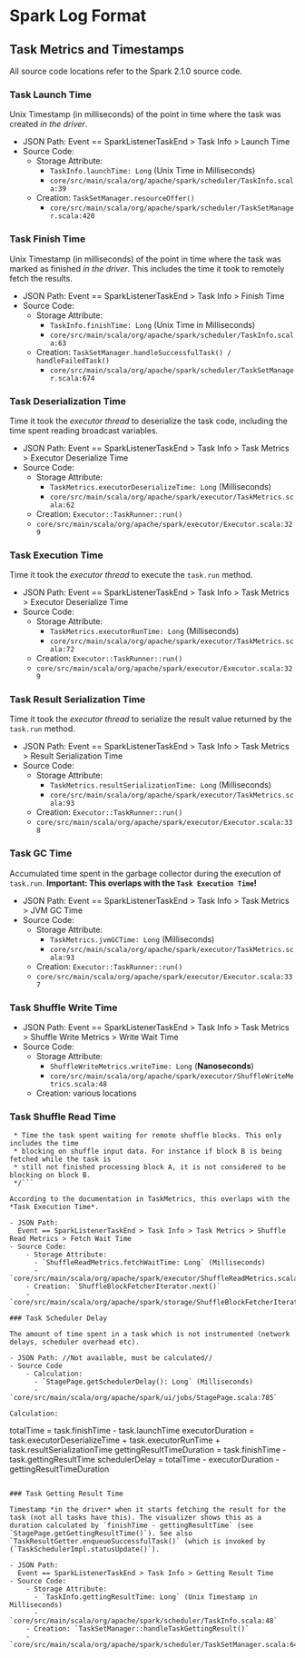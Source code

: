 # Spark Log Format

## Task Metrics and Timestamps

All source code locations refer to the Spark 2.1.0 source code.

### Task Launch Time

Unix Timestamp (in milliseconds) of the point in time where the task was created *in the driver*.

  - JSON Path:
    Event == SparkListenerTaskEnd > Task Info > Launch Time
  - Source Code:
    - Storage Attribute:
      - `TaskInfo.launchTime: Long` (Unix Time in Milliseconds)
      - `core/src/main/scala/org/apache/spark/scheduler/TaskInfo.scala:39`
    - Creation: `TaskSetManager.resourceOffer()`
      - `core/src/main/scala/org/apache/spark/scheduler/TaskSetManager.scala:420`

### Task Finish Time

Unix Timestamp (in milliseconds) of the point in time where the task was marked as finished *in the driver*. This includes the time it took to remotely fetch the results.

  - JSON Path:
    Event == SparkListenerTaskEnd > Task Info > Finish Time
  - Source Code:
    - Storage Attribute:
      - `TaskInfo.finishTime: Long` (Unix Time in Milliseconds)
      - `core/src/main/scala/org/apache/spark/scheduler/TaskInfo.scala:63`
    - Creation: `TaskSetManager.handleSuccessfulTask() / handleFailedTask()`
      - `core/src/main/scala/org/apache/spark/scheduler/TaskSetManager.scala:674`

### Task Deserialization Time

Time it took the *executor thread* to deserialize the task code, including the time
spent reading broadcast variables.

- JSON Path:
  Event == SparkListenerTaskEnd > Task Info > Task Metrics > Executor Deserialize Time
- Source Code:
    - Storage Attribute:
      - `TaskMetrics.executorDeserializeTime: Long` (Milliseconds)
      - `core/src/main/scala/org/apache/spark/executor/TaskMetrics.scala:62`
    - Creation: `Executor::TaskRunner::run()`
    - `core/src/main/scala/org/apache/spark/executor/Executor.scala:329`

### Task Execution Time

Time it took the *executor thread* to execute the `task.run` method.

- JSON Path:
  Event == SparkListenerTaskEnd > Task Info > Task Metrics > Executor Deserialize Time
- Source Code:
    - Storage Attribute:
      - `TaskMetrics.executorRunTime: Long` (Milliseconds)
      - `core/src/main/scala/org/apache/spark/executor/TaskMetrics.scala:72`
    - Creation: `Executor::TaskRunner::run()`
    - `core/src/main/scala/org/apache/spark/executor/Executor.scala:329`

### Task Result Serialization Time

Time it took the *executor thread* to serialize the result value returned by the `task.run`
method.

- JSON Path:
  Event == SparkListenerTaskEnd > Task Info > Task Metrics > Result Serialization Time
- Source Code:
    - Storage Attribute:
      - `TaskMetrics.resultSerializationTime: Long` (Milliseconds)
      - `core/src/main/scala/org/apache/spark/executor/TaskMetrics.scala:93`
    - Creation: `Executor::TaskRunner::run()`
    - `core/src/main/scala/org/apache/spark/executor/Executor.scala:338`

### Task GC Time

Accumulated time spent in the garbage collector during the execution of `task.run`.
**Important: This overlaps with the `Task Execution Time`!**

- JSON Path:
  Event == SparkListenerTaskEnd > Task Info > Task Metrics > JVM GC Time
- Source Code:
    - Storage Attribute:
      - `TaskMetrics.jvmGCTime: Long` (Milliseconds)
      - `core/src/main/scala/org/apache/spark/executor/TaskMetrics.scala:93`
    - Creation: `Executor::TaskRunner::run()`
    - `core/src/main/scala/org/apache/spark/executor/Executor.scala:337`


### Task Shuffle Write Time

- JSON Path:
  Event == SparkListenerTaskEnd > Task Info > Task Metrics > Shuffle Write Metrics > Write Wait Time
- Source Code:
    - Storage Attribute:
      - `ShuffleWriteMetrics.writeTime: Long` (**Nanoseconds**)
      - `core/src/main/scala/org/apache/spark/executor/ShuffleWriteMetrics.scala:48`
    - Creation: various locations


### Task Shuffle Read Time

```/**
 * Time the task spent waiting for remote shuffle blocks. This only includes the time
 * blocking on shuffle input data. For instance if block B is being fetched while the task is
 * still not finished processing block A, it is not considered to be blocking on block B.
 */```

According to the documentation in TaskMetrics, this overlaps with the *Task Execution Time*.

- JSON Path:
  Event == SparkListenerTaskEnd > Task Info > Task Metrics > Shuffle Read Metrics > Fetch Wait Time
- Source Code:
    - Storage Attribute:
      - `ShuffleReadMetrics.fetchWaitTime: Long` (Milliseconds)
      - `core/src/main/scala/org/apache/spark/executor/ShuffleReadMetrics.scala:63`
    - Creation: `ShuffleBlockFetcherIterator.next()`
    - `core/src/main/scala/org/apache/spark/storage/ShuffleBlockFetcherIterator.scala:312`

### Task Scheduler Delay

The amount of time spent in a task which is not instrumented (network delays, scheduler overhead etc).

- JSON Path: //Not available, must be calculated//
- Source Code
    - Calculation:
      - `StagePage.getSchedulerDelay(): Long` (Milliseconds)
      - `core/src/main/scala/org/apache/spark/ui/jobs/StagePage.scala:785`

Calculation:

```
totalTime = task.finishTime - task.launchTime 
executorDuration = task.executorDeserializeTime + task.executorRunTime + task.resultSerializationTime
gettingResultTimeDuration = task.finishTime - task.gettingResultTime
schedulerDelay = totalTime - executorDuration - gettingResultTimeDuration
```

### Task Getting Result Time

Timestamp *in the driver* when it starts fetching the result for the task (not all tasks have this). The visualizer shows this as a duration calculated by `finishTime - gettingResultTime` (see `StagePage.getGettingResultTime()`). See also `TaskResultGetter.enqueueSuccessfulTask()` (which is invoked by (`TaskSchedulerImpl.statusUpdate()`).

- JSON Path:
  Event == SparkListenerTaskEnd > Task Info > Getting Result Time
- Source Code:
    - Storage Attribute:
      - `TaskInfo.gettingResultTime: Long` (Unix Timestamp in Milliseconds)
      - `core/src/main/scala/org/apache/spark/scheduler/TaskInfo.scala:48`
    - Creation: `TaskSetManager::handleTaskGettingResult()`
    - `core/src/main/scala/org/apache/spark/scheduler/TaskSetManager.scala:646`

